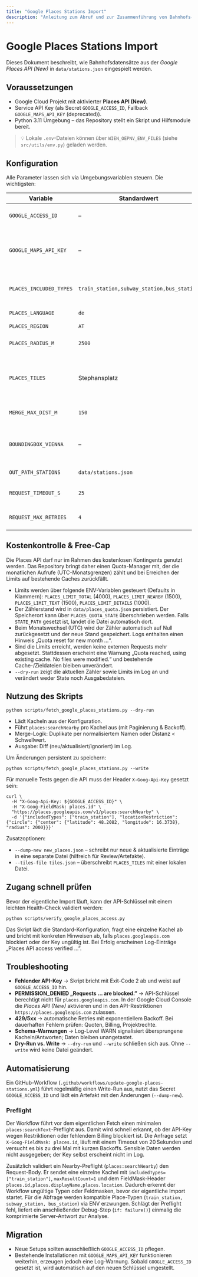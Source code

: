 ```yaml
---
title: "Google Places Stations Import"
description: "Anleitung zum Abruf und zur Zusammenführung von Bahnhofs- und Haltestellendaten über die Google Places API in den lokalen Stationskatalog."
---
```


# Google Places Stations Import

Dieses Dokument beschreibt, wie Bahnhofsdatensätze aus der *Google Places API (New)* in `data/stations.json` eingespielt werden.

## Voraussetzungen

* Google Cloud Projekt mit aktivierter **Places API (New)**.
* Service API Key (als Secret `GOOGLE_ACCESS_ID`, Fallback `GOOGLE_MAPS_API_KEY` \(deprecated\)).
* Python 3.11 Umgebung – das Repository stellt ein Skript und Hilfsmodule bereit.

> 💡 Lokale `.env`-Dateien können über `WIEN_OEPNV_ENV_FILES` (siehe `src/utils/env.py`) geladen werden.

## Konfiguration

Alle Parameter lassen sich via Umgebungsvariablen steuern. Die wichtigsten:

| Variable | Standardwert | Beschreibung |
| --- | --- | --- |
| `GOOGLE_ACCESS_ID` | – | **Pflicht.** Primärer API-Key für Google Places. |
| `GOOGLE_MAPS_API_KEY` | – | Deprecated Fallback – wird automatisch verwendet, falls `GOOGLE_ACCESS_ID` fehlt. |
| `PLACES_INCLUDED_TYPES` | `train_station,subway_station,bus_station` | Komma-separierte Liste von Place-Typen. |
| `PLACES_LANGUAGE` | `de` | Sprache der API-Antworten. |
| `PLACES_REGION` | `AT` | Regions-Bias. |
| `PLACES_RADIUS_M` | `2500` | Radius je Suchkachel (Meter). |
| `PLACES_TILES` | Stephansplatz | JSON-Liste von Tile-Zentren. Kann via `--tiles-file` überschrieben werden. |
| `MERGE_MAX_DIST_M` | `150` | Distanzschwelle für Duplikate (Meter). |
| `BOUNDINGBOX_VIENNA` | – | JSON-Objekt mit `min_lat`, `min_lng`, `max_lat`, `max_lng` zur Heuristik `in_vienna`. |
| `OUT_PATH_STATIONS` | `data/stations.json` | Zielpfad für das Stations-JSON. |
| `REQUEST_TIMEOUT_S` | `25` | HTTP Timeout je Request (Sekunden). |
| `REQUEST_MAX_RETRIES` | `4` | Maximale Retry-Versuche bei 429/5xx. |

## Kostenkontrolle & Free-Cap

Die Places API darf nur im Rahmen des kostenlosen Kontingents genutzt werden. Das Repository bringt daher einen Quota-Manager mit, der die monatlichen Aufrufe (UTC-Monatsgrenzen) zählt und bei Erreichen der Limits auf bestehende Caches zurückfällt.

* Limits werden über folgende ENV-Variablen gesteuert (Defaults in Klammern): `PLACES_LIMIT_TOTAL` (4000), `PLACES_LIMIT_NEARBY` (1500), `PLACES_LIMIT_TEXT` (1500), `PLACES_LIMIT_DETAILS` (1000).
* Der Zählerstand wird in `data/places_quota.json` persistiert. Der Speicherort kann über `PLACES_QUOTA_STATE` überschrieben werden. Falls `STATE_PATH` gesetzt ist, landet die Datei automatisch dort.
* Beim Monatswechsel (UTC) wird der Zähler automatisch auf Null zurückgesetzt und der neue Stand gespeichert. Logs enthalten einen Hinweis „Quota reset for new month …“.
* Sind die Limits erreicht, werden keine externen Requests mehr abgesetzt. Stattdessen erscheint eine Warnung „Quota reached, using existing cache. No files were modified.“ und bestehende Cache-/Zieldateien bleiben unverändert.
* `--dry-run` zeigt die aktuellen Zähler sowie Limits im Log an und verändert weder State noch Ausgabedateien.

## Nutzung des Skripts

```
python scripts/fetch_google_places_stations.py --dry-run
```

* Lädt Kacheln aus der Konfiguration.
* Führt `places:searchNearby` pro Kachel aus (mit Paginierung & Backoff).
* Merge-Logik: Duplikate per normalisiertem Namen oder Distanz < Schwellwert.
* Ausgabe: Diff (neu/aktualisiert/ignoriert) im Log.

Um Änderungen persistent zu speichern:

```
python scripts/fetch_google_places_stations.py --write
```

Für manuelle Tests gegen die API muss der Header `X-Goog-Api-Key` gesetzt sein:

```
curl \
  -H "X-Goog-Api-Key: ${GOOGLE_ACCESS_ID}" \
  -H "X-Goog-FieldMask: places.id" \
  "https://places.googleapis.com/v1/places:searchNearby" \
  -d '{"includedTypes": ["train_station"], "locationRestriction": {"circle": {"center": {"latitude": 48.2082, "longitude": 16.3738}, "radius": 2000}}}'
```

Zusatzoptionen:

* `--dump-new new_places.json` – schreibt nur neue & aktualisierte Einträge in eine separate Datei (hilfreich für Review/Artefakte).
* `--tiles-file tiles.json` – überschreibt `PLACES_TILES` mit einer lokalen Datei.

## Zugang schnell prüfen

Bevor der eigentliche Import läuft, kann der API-Schlüssel mit einem leichten Health-Check validiert werden:

```
python scripts/verify_google_places_access.py
```

Das Skript lädt die Standard-Konfiguration, fragt eine einzelne Kachel ab und bricht mit konkreten Hinweisen ab, falls `places.googleapis.com` blockiert oder der Key ungültig ist. Bei Erfolg erscheinen Log-Einträge „Places API access verified …”.

## Troubleshooting

* **Fehlender API-Key** → Skript bricht mit Exit-Code 2 ab und weist auf `GOOGLE_ACCESS_ID` hin.
* **PERMISSION_DENIED „Requests … are blocked.”** → API-Schlüssel berechtigt nicht für `places.googleapis.com`. In der Google Cloud Console die *Places API (New)* aktivieren und in den API-Restriktionen `https://places.googleapis.com` zulassen.
* **429/5xx** → automatische Retries mit exponentiellem Backoff. Bei dauerhaften Fehlern prüfen: Quoten, Billing, Projektrechte.
* **Schema-Warnungen** → Log-Level WARN signalisiert übersprungene Kacheln/Antworten; Daten bleiben unangetastet.
* **Dry-Run vs. Write** → `--dry-run` und `--write` schließen sich aus. Ohne `--write` wird keine Datei geändert.

## Automatisierung

Ein GitHub-Workflow (`.github/workflows/update-google-places-stations.yml`) führt regelmäßig einen Write-Run aus, nutzt das Secret `GOOGLE_ACCESS_ID` und lädt ein Artefakt mit den Änderungen (`--dump-new`).

### Preflight

Der Workflow führt vor dem eigentlichen Fetch einen minimalen `places:searchText`-Preflight aus. Damit wird schnell erkannt, ob der API-Key wegen Restriktionen oder fehlendem Billing blockiert ist. Die Anfrage setzt `X-Goog-FieldMask: places.id`, läuft mit einem Timeout von 20 Sekunden und versucht es bis zu drei Mal mit kurzen Backoffs. Sensible Daten werden nicht ausgegeben; der Key selbst erscheint nicht im Log.

Zusätzlich validiert ein Nearby-Preflight (`places:searchNearby`) den Request-Body. Er sendet eine einzelne Kachel mit `includedTypes=["train_station"]`, `maxResultCount=1` und dem FieldMask-Header `places.id,places.displayName,places.location`. Dadurch erkennt der Workflow ungültige Typen oder Feldmasken, bevor der eigentliche Import startet. Für die Abfrage werden kompatible Place-Typen (`train_station, subway_station, bus_station`) via ENV erzwungen. Schlägt der Preflight fehl, liefert ein anschließender Debug-Step (`if: failure()`) einmalig die komprimierte Server-Antwort zur Analyse.

## Migration

* Neue Setups sollten ausschließlich `GOOGLE_ACCESS_ID` pflegen.
* Bestehende Installationen mit `GOOGLE_MAPS_API_KEY` funktionieren weiterhin, erzeugen jedoch eine Log-Warnung. Sobald `GOOGLE_ACCESS_ID` gesetzt ist, wird automatisch auf den neuen Schlüssel umgestellt.
